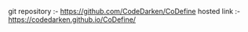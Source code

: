 git repository :- https://github.com/CodeDarken/CoDefine
hosted link :-https://codedarken.github.io/CoDefine/ 
